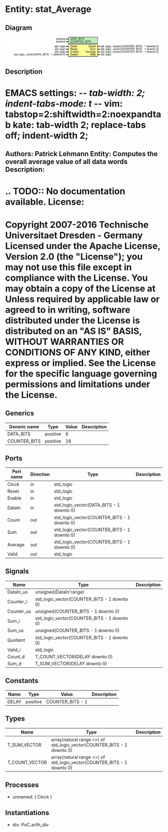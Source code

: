 # Entity: stat_Average

## Diagram

![Diagram](stat_Average.svg "Diagram")
## Description

EMACS settings: -*-  tab-width: 2; indent-tabs-mode: t -*-
vim: tabstop=2:shiftwidth=2:noexpandtab
kate: tab-width 2; replace-tabs off; indent-width 2;
=============================================================================
Authors:					Patrick Lehmann
Entity:					Computes the overall average value of all data words
Description:
-------------------------------------
.. TODO:: No documentation available.
License:
=============================================================================
Copyright 2007-2016 Technische Universitaet Dresden - Germany
Licensed under the Apache License, Version 2.0 (the "License");
you may not use this file except in compliance with the License.
You may obtain a copy of the License at
Unless required by applicable law or agreed to in writing, software
distributed under the License is distributed on an "AS IS" BASIS,
WITHOUT WARRANTIES OR CONDITIONS OF ANY KIND, either express or implied.
See the License for the specific language governing permissions and
limitations under the License.
=============================================================================
## Generics

| Generic name | Type     | Value | Description |
| ------------ | -------- | ----- | ----------- |
| DATA_BITS    | positive | 8     |             |
| COUNTER_BITS | positive | 16    |             |
## Ports

| Port name | Direction | Type                                        | Description |
| --------- | --------- | ------------------------------------------- | ----------- |
| Clock     | in        | std_logic                                   |             |
| Reset     | in        | std_logic                                   |             |
| Enable    | in        | std_logic                                   |             |
| DataIn    | in        | std_logic_vector(DATA_BITS - 1 downto 0)    |             |
| Count     | out       | std_logic_vector(COUNTER_BITS - 1 downto 0) |             |
| Sum       | out       | std_logic_vector(COUNTER_BITS - 1 downto 0) |             |
| Average   | out       | std_logic_vector(COUNTER_BITS - 1 downto 0) |             |
| Valid     | out       | std_logic                                   |             |
## Signals

| Name       | Type                                        | Description |
| ---------- | ------------------------------------------- | ----------- |
| DataIn_us  | unsigned(DataIn'range)                      |             |
| Counter_i  | std_logic_vector(COUNTER_BITS - 1 downto 0) |             |
| Counter_us | unsigned(COUNTER_BITS - 1 downto 0)         |             |
| Sum_i      | std_logic_vector(COUNTER_BITS - 1 downto 0) |             |
| Sum_us     | unsigned(COUNTER_BITS - 1 downto 0)         |             |
| Quotient   | std_logic_vector(COUNTER_BITS - 1 downto 0) |             |
| Valid_i    | std_logic                                   |             |
| Count_d    | T_COUNT_VECTOR(DELAY downto 0)              |             |
| Sum_d      | T_SUM_VECTOR(DELAY downto 0)                |             |
## Constants

| Name  | Type     | Value             | Description |
| ----- | -------- | ----------------- | ----------- |
| DELAY | positive |  COUNTER_BITS - 1 |             |
## Types

| Name           | Type                                                                    | Description |
| -------------- | ----------------------------------------------------------------------- | ----------- |
| T_SUM_VECTOR   | array(natural range <>) of std_logic_vector(COUNTER_BITS - 1 downto 0)  |             |
| T_COUNT_VECTOR | array(natural range <>) of std_logic_vector(COUNTER_BITS - 1 downto 0)  |             |
## Processes
- unnamed: ( Clock )
## Instantiations

- div: PoC.arith_div
